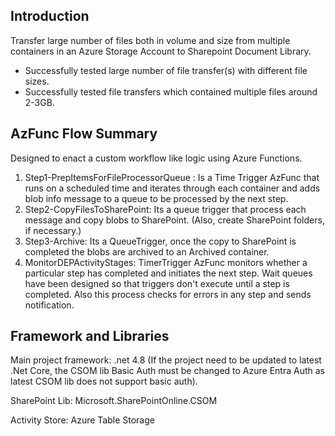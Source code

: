 ## Introduction 
Transfer large number of files both in volume and size from multiple containers in an Azure Storage Account to Sharepoint Document Library.

- Successfully tested large number of file transfer(s) with different file sizes.
- Successfully tested file transfers which contained multiple files around 2-3GB.

## AzFunc Flow Summary
Designed to enact a custom workflow like logic using Azure Functions.
1.	Step1-PrepItemsForFileProcessorQueue : Is a Time Trigger AzFunc that runs on a scheduled time and iterates through each container and adds blob info message to a queue to be processed by the next step.
2.	Step2-CopyFilesToSharePoint: Its a queue trigger that process each message and copy blobs to SharePoint. (Also, create SharePoint folders, if necessary.)
3.	Step3-Archive: Its a QueueTrigger, once the copy to SharePoint is completed the blobs are archived to an Archived container.
4.	MonitorDEPActivityStages: TimerTrigger AzFunc monitors whether a particular step has completed and initiates the next step. Wait queues have been designed so that triggers don't execute until a step is completed. Also this process checks for errors in any step and sends notification.

## Framework and Libraries
Main project framework: .net 4.8 (If the project need to be updated to latest .Net Core, the CSOM lib Basic Auth must be changed to Azure Entra Auth as latest CSOM lib does not support basic auth).

SharePoint Lib: Microsoft.SharePointOnline.CSOM

Activity Store: Azure Table Storage
